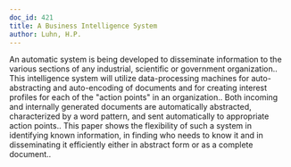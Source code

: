 ```yaml
---
doc_id: 421
title: A Business Intelligence System
author: Luhn, H.P.
---
```


An automatic system is being developed to disseminate information to the 
various sections of any industrial, scientific or government organization.. 
This intelligence system will utilize data-processing machines for auto-
abstracting and auto-encoding of documents and for creating interest profiles
for each of the "action points" in an organization.. Both incoming and 
internally generated documents are automatically abstracted, characterized by a
word pattern, and sent automatically to appropriate action points.. This paper
shows the flexibility of such a system in identifying known information, in
finding who needs to know it and in disseminating it efficiently either in 
abstract form or as a complete document..